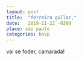 ```yaml
---
layout: post
title:  "ferreira gullar,"
date:   2019-11-22 -0300
place: são paulo
categories: bavp
---
```


<!--more-->

vai se foder, camarada!
